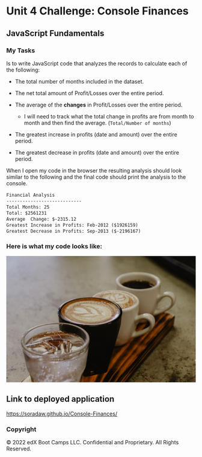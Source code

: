 # Unit 4 Challenge: Console Finances

## JavaScript Fundamentals

### My Tasks

Is to write JavaScript code that analyzes the records to calculate each of the following:

* The total number of months included in the dataset.

* The net total amount of Profit/Losses over the entire period.

* The average of the **changes** in Profit/Losses over the entire period.
  * I will need to track what the total change in profits are from month to month and then find the average. (`Total/Number of months`)

* The greatest increase in profits (date and amount) over the entire period.

* The greatest decrease in profits (date and amount) over the entire period.

When I open my code in the browser the resulting analysis should look similar to the following and the final code should print the analysis to the console.


  ```text
  Financial Analysis
  ----------------------------
  Total Months: 25
  Total: $2561231
  Average  Change: $-2315.12
  Greatest Increase in Profits: Feb-2012 ($1926159)
  Greatest Decrease in Profits: Sep-2013 ($-2196167)
  ```

### Here is what my code looks like:

 ![My JS code](/images/test.jpg)

## Link to deployed application

https://soradaw.github.io/Console-Finances/

### Copyright

© 2022 edX Boot Camps LLC. Confidential and Proprietary. All Rights Reserved.

